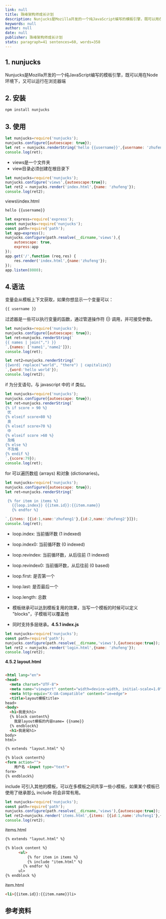 ```yaml
---
link: null
title: 珠峰架构师成长计划
description: Nunjucks是Mozilla开发的一个纯JavaScript编写的模板引擎，既可以用在Node环境下，又可以运行在浏览器端
keywords: null
author: null
date: null
publisher: 珠峰架构师成长计划
stats: paragraph=41 sentences=60, words=358
---
```

## 1. nunjucks

Nunjucks是Mozilla开发的一个纯JavaScript编写的模板引擎，既可以用在Node环境下，又可以运行在浏览器端

## 2. 安装

```js
npm install nunjucks
```

## 3. 使用

```js
let nunjucks=require('nunjucks');
nunjucks.configure({autoescape: true});
let ret = nunjucks.renderString('hello {{username}}',{username: 'zhufeng'});
console.log(ret);
```

* views是一个文件夹
* view目录必须创建在根目录下

```js
let nunjucks=require('nunjucks');
nunjucks.configure('views',{autoescape:true});
let ret2 = nunjucks.render('index.html',{name: 'zhufeng'});
console.log(ret2);
```

views\index.html

```js
hello {{username}}
```

```js
let express=require('express');
const nunjucks=require('nunjucks');
const path=require('path');
let app=express();
nunjucks.configure(path.resolve(__dirname,'views'),{
    autoescape: true,
    express:app
});
app.get('/',function (req,res) {
    res.render('index.html',{name:'zhufeng'});
});
app.listen(8080);
```

## 4.语法

变量会从模板上下文获取，如果你想显示一个变量可以：

```js
{{ username }}
```

过滤器是一些可以执行变量的函数，通过管道操作符 (|) 调用，并可接受参数。

```js
let nunjucks=require('nunjucks');
nunjucks.configure({autoescape: true});
let ret=nunjucks.renderString(`
{{ names | join(",") }}
`,{names: ['name1','name2']});
console.log(ret);

let ret2=nunjucks.renderString(`
{{word| replace("world", "there") | capitalize}}
`,{word:'hello world'});
console.log(ret2);
```

if 为分支语句，与 javascript 中的 if 类似。

```js
let nunjucks=require('nunjucks');
nunjucks.configure({autoescape: true});
let ret=nunjucks.renderString(`
{% if score > 90 %}
 优
{% elseif score>80 %}
 良
{% elseif score>70 %}
 中
{% elseif score >60 %}
 及格
{% else %}
 不及格
{% endif %}
`,{score:79});
console.log(ret);
```

for 可以遍历数组 (arrays) 和对象 (dictionaries)。

```js
let nunjucks=require('nunjucks');
nunjucks.configure({autoescape: true});
let ret=nunjucks.renderString(`

 {% for item in items %}
   {{loop.index}} {{item.id}}:{{item.name}}
   {% endfor %}

`,{items: [{id:1,name:'zhufeng1'},{id:2,name:'zhufeng2'}]});
console.log(ret);
```

* loop.index: 当前循环数 (1 indexed)
* loop.index0: 当前循环数 (0 indexed)
* loop.revindex: 当前循环数，从后往前 (1 indexed)
* loop.revindex0: 当前循环数，从后往前 (0 based)
* loop.first: 是否第一个
* loop.last: 是否最后一个
* loop.length: 总数

* 模板继承可以达到模板复用的效果，当写一个模板的时候可以定义 "blocks"，子模板可以覆盖他
* 同时支持多层继承。**4.5.1 index.js**

```js
let nunjucks=require('nunjucks');
const path=require('path');
nunjucks.configure(path.resolve(__dirname,'views'),{autoescape:true});
let ret2 = nunjucks.render('login.html',{name: 'zhufeng'});
console.log(ret2);
```

**4.5.2 layout.html**

```html

<html lang="en">
<head>
  <meta charset="UTF-8">
  <meta name="viewport" content="width=device-width, initial-scale=1.0">
  <meta http-equiv="X-UA-Compatible" content="ie=edge">
  <title>layout模板title>
head>
<body>
  <h1>我是头h1>
  {% block content%}
    我是layout模板的内容name= {{name}}
  {% endblock%}
  <h1>我是尾h1>
body>
html>
```

```html
{% extends "layout.html" %}

{% block content%}
<form action="">
    用户名 <input type="text">
form>
{% endblock%}
```

include 可引入其他的模板，可以在多模板之间共享一些小模板，如果某个模板已使用了继承那么 include 将会非常有用。

```js
let nunjucks=require('nunjucks');
const path=require('path');
nunjucks.configure(path.resolve(__dirname,'views'),{autoescape:true});
let ret2=nunjucks.render('items.html',{items: [{id:1,name:'zhufeng1'},{id:2,name:'zhufeng2'}]});
console.log(ret2);
```

items.html

```html
{% extends "layout.html" %}

{% block content %}
      <ul>
          {% for item in items %}
          {% include "item.html" %}
        {% endfor %}
      ul>
{% endblock %}
```

item.html

```html
<li>{{item.id}}:{{item.name}}li>
```

## 参考资料
